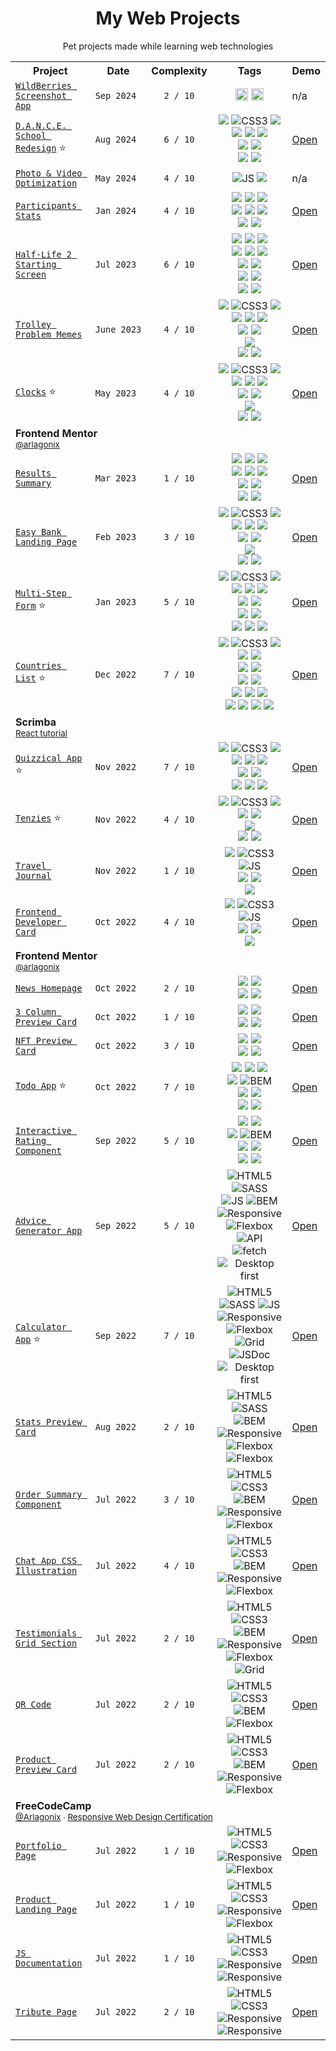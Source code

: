 <h1 align="center">My Web Projects</h1>
<p align="center">
 Pet projects made while learning web technologies
</p>
<table align="center">
  
  <!-- HEADER -->
  <tr>
    <th>Project</th>
    <th>Date</th>
    <th>Complexity</th>
    <th>&nbsp;&nbsp;&nbsp;&nbsp;&nbsp;&nbsp;&nbsp;Tags&nbsp;&nbsp;&nbsp;&nbsp;&nbsp;&nbsp;&nbsp;</th>
    <th>Demo</th>
  </tr>

   <!-- WILDBERRIES SCREENSHOT APP -->
  <tr>
    <td>
     <a href="https://github.com/arlagonix/wb-screenshot-app">
      <code>WildBerries Screenshot App</code>
     </a>
    </td>
    <td><code>Sep&nbsp;2024</code></td>
    <td align="center"><code>2 / 10</code></td>
    <td align="center">
     <img alt="JS" src="https://img.shields.io/badge/-JS-F7DF1E?style=flat&logo=javascript&logoColor=white" height="20">
     <img src="https://img.shields.io/badge/-Electron-9feaf9?style=flat&logo=electron&logoColor=black" height="20">
    </td>
    <td>
      n/a
   </td>
  </tr>

  <!-- D.A.N.C.E. School Redesign -->
  <tr>
    <td>
     <a href="https://github.com/arlagonix/dance-school-moscow">
      <code>D.A.N.C.E. School Redesign</code></a>  ⭐
    </td>
    <td><code>Aug&nbsp;2024</code></td>
    <td align="center"><code>6 / 10</code></td>
    <td align="center">
     <img src="https://img.shields.io/badge/-HTML-red?style=flat&logo=html5&logoColor=white">
     <img alt="CSS3" src="https://img.shields.io/badge/-CSS-blue?style=flat&logo=css3&logoColor=white">
     <img src="https://img.shields.io/badge/-TS-2D79C7?style=flat&logo=typescript&logoColor=white">
     <br>
     <img src="https://img.shields.io/badge/-ReactJS-087EA4?&style=flat&logo=react&logoColor=white">
     <img src="https://img.shields.io/badge/-NextJS-black?style=flat&logo=nextdotjs&logoColor=white">
     <img src="https://img.shields.io/badge/-Vercel-black?style=flat&logo=vercel&logoColor=white">
     <br>
     <img src="https://img.shields.io/badge/-TailwindCSS-white?style=flat&logo=tailwindcss&logoColor=#06B6D4">
     <img src="https://img.shields.io/badge/-shadcn/ui-000000?style=flat&logo=shadcnui&logoColor=white">
     <br>
     <img src="https://img.shields.io/badge/-Vitest-FFEA00?style=flat&logo=vitest">
     <img src="https://img.shields.io/badge/-responsive-lightgrey?style=flat">
    </td>
    <td>
      <a href="https://dance-school-moscow.vercel.app/">
       Open
      </a>
   </td>
  </tr>

  <!-- PHOTO VIDEO OPTIMIZATION -->
  <tr>
    <td>
     <a href="https://github.com/arlagonix/photo-video-optimization">
      <code>Photo & Video Optimization</code>
     </a>
    </td>
    <td><code>May&nbsp;2024</code></td>
    <td align="center"><code>4 / 10</code></td>
    <td align="center">
     <img alt="JS" src="https://img.shields.io/badge/-JS-F7DF1E?style=flat&logo=javascript&logoColor=white">
     <img src="https://img.shields.io/badge/-NodeJS-5FA04E?style=flat&logo=nodedotjs&logoColor=white">
    </td>
    <td>
      n/a
   </td>
  </tr>

  <!-- PARTICIPANTS STATS -->
  <tr>
    <td>
     <a href="https://github.com/arlagonix/participants-stats">
      <code>Participants Stats</code>
     </a>
    </td>
    <td><code>Jan&nbsp;2024</code></td>
    <td align="center"><code>4 / 10</code></td>
    <td align="center">
     <img src="https://img.shields.io/badge/-HTML-red?style=flat&logo=html5&logoColor=white">
     <img src="https://img.shields.io/badge/-Sass-cf649a?style=flat&logo=sass&logoColor=white">
     <img src="https://img.shields.io/badge/-TS-2D79C7?style=flat&logo=typescript&logoColor=white">
     <br>
     <img src="https://img.shields.io/badge/-ReactJS-087EA4?&style=flat&logo=react&logoColor=white">
     <img src="https://img.shields.io/badge/-Vite-BD34FE?style=flat&logo=vite&logoColor=FFC71F">
     <img src="https://img.shields.io/badge/-Github_Actions-2088FF?style=flat&logo=github-actions&logoColor=white">
     <br>
     <img src="https://img.shields.io/badge/-CSS_Modules-white?style=flat&logo=cssmodules&logoColor=black">
     <img src="https://img.shields.io/badge/-ci/cd-lightgrey?style=flat">
    </td>
    <td>
      <a href="https://arlagonix.github.io/participants-stats/">
       Open
      </a>
   </td>
  </tr>

  <!-- HALF-LIFE 2 STARTING SCREEN -->
  <tr>
    <td>
     <a href="https://github.com/arlagonix/half-life-screen">
      <code>Half-Life 2 Starting Screen</code>
     </a>
    </td>
    <td><code>Jul&nbsp;2023</code></td>
    <td align="center"><code>6 / 10</code></td>
    <td align="center">
     <img src="https://img.shields.io/badge/-HTML-red?style=flat&logo=html5&logoColor=white">
     <img src="https://img.shields.io/badge/-Sass-cf649a?style=flat&logo=sass&logoColor=white">
     <img src="https://img.shields.io/badge/-TS-2D79C7?style=flat&logo=typescript&logoColor=white">
     <br>
     <img src="https://img.shields.io/badge/-ReactJS-087EA4?&style=flat&logo=react&logoColor=white">
     <img src="https://img.shields.io/badge/-Vite-BD34FE?style=flat&logo=vite&logoColor=FFC71F">
     <img src="https://img.shields.io/badge/-Github_Actions-2088FF?style=flat&logo=github-actions&logoColor=white">
     <br>
     <img src="https://img.shields.io/badge/-CSS_Modules-white?style=flat&logo=cssmodules&logoColor=black">
     <img src="https://img.shields.io/badge/-Dependabot-0366d6?style=flat&logo=dependabot&logoColor=white">
     <br>
     <img src="https://img.shields.io/badge/-i18next-26a69a?style=flat&logo=i18next&logoColor=white">
     <img src="https://img.shields.io/badge/-Vitest-FFEA00?style=flat&logo=vitest">
     <br>
     <img src="https://img.shields.io/badge/-ci/cd-lightgrey?style=flat">
     <img src="https://img.shields.io/badge/-localization-lightgrey?style=flat">
    </td>
    <td>
      <a href="https://arlagonix.github.io/half-life-screen/">
       Open
      </a>
   </td>
  </tr>
  
  <!-- TROLLEY PROBLEM MEMES -->
  <tr>
    <td>
     <a href="https://github.com/arlagonix/trolley-problem-memes">
      <code>Trolley Problem Memes</code>
     </a>
    </td>
    <td><code>June&nbsp;2023</code></td>
    <td align="center"><code>4 / 10</code></td>
    <td align="center">
     <img src="https://img.shields.io/badge/-HTML-red?style=flat&logo=html5&logoColor=white">
     <img alt="CSS3" src="https://img.shields.io/badge/-CSS-blue?style=flat&logo=css3&logoColor=white">
     <img src="https://img.shields.io/badge/-TS-2D79C7?style=flat&logo=typescript&logoColor=white">
     <br>
     <img src="https://img.shields.io/badge/-ReactJS-087EA4?&style=flat&logo=react&logoColor=white">
     <img src="https://img.shields.io/badge/-Vite-BD34FE?style=flat&logo=vite&logoColor=FFC71F">
     <img src="https://img.shields.io/badge/-Github_Actions-2088FF?style=flat&logo=github-actions&logoColor=white">
     <br>
     <img src="https://img.shields.io/badge/-CSS_Modules-white?style=flat&logo=cssmodules&logoColor=black">
     <img src="https://img.shields.io/badge/-Dependabot-0366d6?style=flat&logo=dependabot&logoColor=white">
     <br>
     <img src="https://img.shields.io/badge/-Material_UI-007FFF?style=flat&logo=mui&logoColor=white">
     <br>
     <img src="https://img.shields.io/badge/-ci/cd-lightgrey?style=flat">
     <img src="https://img.shields.io/badge/-responsive-lightgrey?style=flat">
    </td>
    <td>
      <a href="https://arlagonix.github.io/trolley-problem-memes/">
       Open
      </a>
   </td>
  </tr>
 
 <!-- CLOCKS -->
  <tr>
    <td>
     <a href="https://github.com/arlagonix/clocks">
      <code>Clocks</code></a> ⭐
    </td>
    <td><code>May&nbsp;2023</code></td>
    <td align="center"><code>4 / 10</code></td>
    <td align="center">
     <img src="https://img.shields.io/badge/-HTML-red?style=flat&logo=html5&logoColor=white">
     <img alt="CSS3" src="https://img.shields.io/badge/-CSS-blue?style=flat&logo=css3&logoColor=white">
     <img src="https://img.shields.io/badge/-TS-2D79C7?style=flat&logo=typescript&logoColor=white">
     <br>
     <img src="https://img.shields.io/badge/-ReactJS-087EA4?&style=flat&logo=react&logoColor=white">
     <img src="https://img.shields.io/badge/-Vite-BD34FE?style=flat&logo=vite&logoColor=FFC71F">
     <img src="https://img.shields.io/badge/-Github_Actions-2088FF?style=flat&logo=github-actions&logoColor=white">
     <br>
     <img src="https://img.shields.io/badge/-CSS_Modules-white?style=flat&logo=cssmodules&logoColor=black">
     <img src="https://img.shields.io/badge/-Dependabot-0366d6?style=flat&logo=dependabot&logoColor=white">
     <br>
     <img src="https://img.shields.io/badge/-Material_UI-007FFF?style=flat&logo=mui&logoColor=white">
     <br>
     <img src="https://img.shields.io/badge/-ci/cd-lightgrey?style=flat">
     <img src="https://img.shields.io/badge/-responsive-lightgrey?style=flat">
    </td>
    <td>
      <a href="https://arlagonix.github.io/clocks/">
       Open
      </a>
   </td>
  </tr>

  <tr>
    <td colspan="100">
      <strong>Frontend Mentor</strong>
      <br>
      <sup><a href="https://www.frontendmentor.io/profile/arlagonix">@arlagonix</a></sup>
    </td>
  </tr>
  
  <!-- RESULTS SUMMARY -->
  <tr>
    <td>
     <a href="https://github.com/arlagonix/results-summary">
      <code>Results Summary</code>
     </a>
    </td>
    <td><code>Mar&nbsp;2023</code></td>
    <td align="center"><code>1 / 10</code></td>
    <td align="center">
     <img src="https://img.shields.io/badge/-HTML-red?style=flat&logo=html5&logoColor=white">
     <img src="https://img.shields.io/badge/-Sass-cf649a?style=flat&logo=sass&logoColor=white">
     <img src="https://img.shields.io/badge/-TS-2D79C7?style=flat&logo=typescript&logoColor=white">
     <br>
     <img src="https://img.shields.io/badge/-ReactJS-087EA4?&style=flat&logo=react&logoColor=white">
     <img src="https://img.shields.io/badge/-Vite-BD34FE?style=flat&logo=vite&logoColor=FFC71F">
     <img src="https://img.shields.io/badge/-Github_Actions-2088FF?style=flat&logo=github-actions&logoColor=white">
     <br>
     <img src="https://img.shields.io/badge/-CSS_Modules-white?style=flat&logo=cssmodules&logoColor=black">
     <img src="https://img.shields.io/badge/-Dependabot-0366d6?style=flat&logo=dependabot&logoColor=white">
     <br>
     <img src="https://img.shields.io/badge/-ci/cd-lightgrey?style=flat">
     <img src="https://img.shields.io/badge/-responsive-lightgrey?style=flat">
    </td>
    <td>
      <a href="https://arlagonix.github.io/results-summary/">
       Open
      </a>
   </td>
  </tr>
  
  <!-- EASY BANK LANDING PAGE -->
  <tr>
    <td>
     <a href="https://github.com/arlagonix/easybank-landing-page">
      <code>Easy Bank Landing Page</code></a>
    </td>
    <td><code>Feb&nbsp;2023</code></td>
    <td align="center"><code>3 / 10</code></td>
    <td align="center">
     <img src="https://img.shields.io/badge/-HTML-red?style=flat&logo=html5&logoColor=white">
     <img alt="CSS3" src="https://img.shields.io/badge/-CSS-blue?style=flat&logo=css3&logoColor=white">
     <img src="https://img.shields.io/badge/-TS-2D79C7?style=flat&logo=typescript&logoColor=white">
     <br>
     <img src="https://img.shields.io/badge/-ReactJS-087EA4?&style=flat&logo=react&logoColor=white">
     <img src="https://img.shields.io/badge/-NextJS-black?style=flat&logo=nextdotjs&logoColor=white">
     <img src="https://img.shields.io/badge/-Vercel-black?style=flat&logo=vercel&logoColor=white">
     <br>
     <img src="https://img.shields.io/badge/-Storybook-ff4785?style=flat&logo=storybook&logoColor=white">
     <img src="https://img.shields.io/badge/-Dependabot-0366d6?style=flat&logo=dependabot&logoColor=white">
     <br>
     <img src="https://img.shields.io/badge/-Styled_Components-DA70D6?style=flat&logo=styled-components&logoColor=white">
     <br>
     <img src="https://img.shields.io/badge/-animejs-lightgrey?style=flat">
     <img src="https://img.shields.io/badge/-responsive-lightgrey?style=flat">
    </td>
    <td>
      <a href="https://easybank-landing-page-phi-one.vercel.app/">
       Open
      </a>
   </td>
  </tr>
  
  <!-- MULTI-STEP FORM -->
  <tr>
    <td>
     <a href="https://github.com/arlagonix/multi-step-form">
      <code>Multi-Step Form</code></a> ⭐
    </td>
    <td><code>Jan&nbsp;2023</code></td>
    <td align="center"><code>5 / 10</code></td>
    <td align="center">
     <img src="https://img.shields.io/badge/-HTML-red?style=flat&logo=html5&logoColor=white">
     <img alt="CSS3" src="https://img.shields.io/badge/-CSS-blue?style=flat&logo=css3&logoColor=white">
     <img src="https://img.shields.io/badge/-TS-2D79C7?style=flat&logo=typescript&logoColor=white">
     <br>
     <img src="https://img.shields.io/badge/-ReactJS-087EA4?&style=flat&logo=react&logoColor=white">
     <img src="https://img.shields.io/badge/-Vite-BD34FE?style=flat&logo=vite&logoColor=FFC71F">
     <img src="https://img.shields.io/badge/-Vitest-FFEA00?style=flat&logo=vitest">
     <br>
     <img src="https://img.shields.io/badge/-TailwindCSS-white?style=flat&logo=tailwindcss&logoColor=#06B6D4">
     <img src="https://img.shields.io/badge/-Framer_Motion-black?style=flat&logo=framer&logoColor=white">
     <br>
     <img src="https://img.shields.io/badge/-Github_Actions-2088FF?style=flat&logo=github-actions&logoColor=white">
     <img src="https://img.shields.io/badge/-Dependabot-0366d6?style=flat&logo=dependabot&logoColor=white">
     <br>
     <img src="https://img.shields.io/badge/-ci/cd-lightgrey?style=flat">
     <img src="https://img.shields.io/badge/-react--final--form-lightgrey?style=flat">
     <img src="https://img.shields.io/badge/-responsive-lightgrey?style=flat">
    </td>
    <td>
      <a href="https://arlagonix.github.io/multi-step-form">
       Open
      </a>
   </td>
  </tr>
  
  <!-- COUNTRIES LIST -->
  <tr>
    <td>
     <a href="https://github.com/arlagonix/countries-list">
      <code>Countries List</code></a> ⭐
    </td>
    <td><code>Dec&nbsp;2022</code></td>
    <td align="center"><code>7 / 10</code></td>
    <td align="center">
     <img src="https://img.shields.io/badge/-HTML-red?style=flat&logo=html5&logoColor=white">
     <img alt="CSS3" src="https://img.shields.io/badge/-CSS-blue?style=flat&logo=css3&logoColor=white">
     <img src="https://img.shields.io/badge/-TS-2D79C7?style=flat&logo=typescript&logoColor=white">
     <br>
     <img src="https://img.shields.io/badge/-ReactJS-087EA4?&style=flat&logo=react&logoColor=white">
     <img src="https://img.shields.io/badge/-Vite-BD34FE?style=flat&logo=vite&logoColor=FFC71F">
     <br>
     <img src="https://img.shields.io/badge/-Styled_Components-DA70D6?style=flat&logo=styled-components&logoColor=white">
     <img src="https://img.shields.io/badge/-Dependabot-0366d6?style=flat&logo=dependabot&logoColor=white">
     <br>
     <img src="https://img.shields.io/badge/-React_Router-white?style=flat&logo=react-router&logoColor=F44250">
     <img src="https://img.shields.io/badge/-React_Query-FF4154?style=flat&logo=react-query&logoColor=white">
     <br>
     <img src="https://img.shields.io/badge/-Cypress-007780?style=flat&logo=cypress&logoColor=white">
     <img src="https://img.shields.io/badge/-Vitest-FFEA00?style=flat&logo=vitest">
     <img src="https://img.shields.io/badge/-Github_Actions-2088FF?style=flat&logo=github-actions&logoColor=white">
     <br>
     <img src="https://img.shields.io/badge/-responsive-lightgrey?style=flat">
     <img src="https://img.shields.io/badge/-skeletons-lightgrey?style=flat">
     <img src="https://img.shields.io/badge/-api-lightgrey?style=flat">
     <img src="https://img.shields.io/badge/-ci/cd-lightgrey?style=flat">
    </td>
    <td>
      <a href="https://arlagonix.github.io/countries-list">
       Open
      </a>
   </td>
  </tr>
 
 <tr>
    <td colspan="100">
      <strong>Scrimba</strong>
      <br>
     <sup><a href="https://scrimba.com/learn/learnreact">React tutorial</a></sup>
    </td>
  </tr>
  
  <!-- QUIZZICAL APP -->
  <tr>
    <td>
     <a href="https://github.com/arlagonix/quizzical-app">
      <code>Quizzical App</code></a> ⭐
    </td>
    <td><code>Nov&nbsp;2022</code></td>
    <td align="center"><code>7 / 10</code></td>
    <td align="center">
     <img src="https://img.shields.io/badge/-HTML-red?style=flat&logo=html5&logoColor=white">
     <img alt="CSS3" src="https://img.shields.io/badge/-CSS-blue?style=flat&logo=css3&logoColor=white">
     <img src="https://img.shields.io/badge/-TS-2D79C7?style=flat&logo=typescript&logoColor=white">
     <br>
     <img src="https://img.shields.io/badge/-ReactJS-087EA4?&style=flat&logo=react&logoColor=white">
     <img src="https://img.shields.io/badge/-CRA-40E0D0?&style=flat&logo=react&logoColor=white">
     <img src="https://img.shields.io/badge/-React_Router-white?style=flat&logo=react-router&logoColor=F44250">
     <br>
     <img src="https://img.shields.io/badge/-Redux_Toolkit-764abc?style=flat&logo=redux&logoColor=white">
     <img src="https://img.shields.io/badge/-Styled_Components-DA70D6?style=flat&logo=styled-components&logoColor=white">
     <br>
     <img src="https://img.shields.io/badge/-responsive-lightgrey?style=flat">
     <img src="https://img.shields.io/badge/-skeletons-lightgrey?style=flat">
     <img src="https://img.shields.io/badge/-api-lightgrey?style=flat">
    </td>
    <td>
      <a href="https://arlagonix.github.io/quizzical-app">
       Open
      </a>
   </td>
  </tr>
  
 <!-- TENZIES -->
  <tr>
    <td>
     <a href="https://github.com/arlagonix/tenzies">
      <code>Tenzies</code></a> ⭐
    </td>
    <td><code>Nov&nbsp;2022</code></td>
    <td align="center"><code>4 / 10</code></td>
    <td align="center">
     <img src="https://img.shields.io/badge/-HTML-red?style=flat&logo=html5&logoColor=white">
     <img alt="CSS3" src="https://img.shields.io/badge/-CSS-blue?style=flat&logo=css3&logoColor=white">
     <img src="https://img.shields.io/badge/-TS-2D79C7?style=flat&logo=typescript&logoColor=white">
     <br>
     <img src="https://img.shields.io/badge/-ReactJS-087EA4?&style=flat&logo=react&logoColor=white">
     <img src="https://img.shields.io/badge/-Vite-BD34FE?style=flat&logo=vite&logoColor=FFC71F">
     <br>
     <img src="https://img.shields.io/badge/-Styled_Components-DA70D6?style=flat&logo=styled-components&logoColor=white">
     <br>
     <img src="https://img.shields.io/badge/-responsive-lightgrey?style=flat">
     <img src="https://img.shields.io/badge/-switch--theme-lightgrey?style=flat">
    </td>
    <td>
      <a href="https://arlagonix.github.io/tenzies/build">
       Open
      </a>
   </td>
  </tr>
 
 <!-- TRAVEL JOURNAL -->
  <tr>
    <td>
     <a href="https://github.com/arlagonix/scrimba-travel-journal">
      <code>Travel Journal</code>
     </a>
    </td>
    <td><code>Nov&nbsp;2022</code></td>
    <td align="center"><code>1 / 10</code></td>
    <td align="center">
     <img src="https://img.shields.io/badge/-HTML-red?style=flat&logo=html5&logoColor=white">
     <img alt="CSS3" src="https://img.shields.io/badge/-CSS-blue?style=flat&logo=css3&logoColor=white">
     <img alt="JS" src="https://img.shields.io/badge/-JS-F7DF1E?style=flat&logo=javascript&logoColor=white">
     <br>
     <img src="https://img.shields.io/badge/-ReactJS-087EA4?&style=flat&logo=react&logoColor=white">
     <img src="https://img.shields.io/badge/-Vite-BD34FE?style=flat&logo=vite&logoColor=FFC71F">
     <br>
     <img src="https://img.shields.io/badge/-Styled_Components-DA70D6?style=flat&logo=styled-components&logoColor=white">
    </td>
    <td>
      <a href="https://arlagonix.github.io/scrimba-travel-journal/build">
       Open
      </a>
   </td>
  </tr>
 
 <!-- FRONTEND DEVELOPER CARD -->
  <tr>
    <td>
     <a href="https://github.com/arlagonix/developer-card">
      <code>Frontend Developer Card</code>
     </a>
    </td>
    <td><code>Oct&nbsp;2022</code></td>
    <td align="center"><code>4 / 10</code></td>
    <td align="center">
     <img src="https://img.shields.io/badge/-HTML-red?style=flat&logo=html5&logoColor=white">
     <img alt="CSS3" src="https://img.shields.io/badge/-CSS-blue?style=flat&logo=css3&logoColor=white">
     <img alt="JS" src="https://img.shields.io/badge/-JS-F7DF1E?style=flat&logo=javascript&logoColor=white">
     <br>
     <img src="https://img.shields.io/badge/-ReactJS-087EA4?&style=flat&logo=react&logoColor=white">
     <img src="https://img.shields.io/badge/-Vite-BD34FE?style=flat&logo=vite&logoColor=FFC71F">
     <br>
     <img src="https://img.shields.io/badge/-Styled_Components-DA70D6?style=flat&logo=styled-components&logoColor=white">
    </td>
    <td>
      <a href="https://arlagonix.github.io/developer-card/build">
       Open
      </a>
   </td>
  </tr>
  
  <tr>
    <td colspan="100">
      <strong>Frontend Mentor</strong>
      <br>
      <sup><a href="https://www.frontendmentor.io/profile/arlagonix">@arlagonix</a></sup>
    </td>
  </tr>
  
  
  
  <!-- NEWS HOMEPAGE -->
  <tr>
    <td>
     <a href="https://github.com/arlagonix/news-homepage">
      <code>News Homepage</code>
     </a>
    </td>
    <td><code>Oct&nbsp;2022</code></td>
    <td align="center"><code>2 / 10</code></td>
    <td align="center">
     <img src="https://img.shields.io/badge/-HTML-red?style=flat&logo=html5&logoColor=white">
     <img src="https://img.shields.io/badge/-TailwindCSS-white?style=flat&logo=tailwindcss&logoColor=#06B6D4">
     <br>
     <img src="https://img.shields.io/badge/-Webpack-75AFCC?style=flat&logo=webpack&logoColor=white">
     <img src="https://img.shields.io/badge/-mobile_first-lightgrey?style=flat">
    </td>
    <td>
      <a href="https://arlagonix.github.io/news-homepage/build">
       Open
      </a>
   </td>
  </tr>
  
  <!-- 3 COLUMN PREVIEW CARD -->
  <tr>
    <td>
     <a href="https://github.com/arlagonix/3-column-preview">
      <code>3 Column Preview Card</code>
     </a>
    </td>
    <td><code>Oct&nbsp;2022</code></td>
    <td align="center"><code>1 / 10</code></td>
    <td align="center">
     <img src="https://img.shields.io/badge/-HTML-red?style=flat&logo=html5&logoColor=white">
     <img src="https://img.shields.io/badge/-TailwindCSS-white?style=flat&logo=tailwindcss&logoColor=#06B6D4">
     <br>
     <img src="https://img.shields.io/badge/-Webpack-75AFCC?style=flat&logo=webpack&logoColor=white">
     <img src="https://img.shields.io/badge/-mobile_first-lightgrey?style=flat">
    </td>
    <td>
      <a href="https://arlagonix.github.io/3-column-preview/build">
       Open
      </a>
   </td>
  </tr>
  
  <!-- NFT PREVIEW CARD -->
  <tr>
    <td>
     <a href="https://github.com/arlagonix/nft-preview-card">
      <code>NFT Preview Card</code>
     </a>
    </td>
    <td><code>Oct&nbsp;2022</code></td>
    <td align="center"><code>3 / 10</code></td>
    <td align="center">
     <img src="https://img.shields.io/badge/-HTML-red?style=flat&logo=html5&logoColor=white">
     <img src="https://img.shields.io/badge/-TailwindCSS-white?style=flat&logo=tailwindcss&logoColor=#06B6D4">
     <br>
     <img src="https://img.shields.io/badge/-Webpack-75AFCC?style=flat&logo=webpack&logoColor=white">
     <img src="https://img.shields.io/badge/-mobile_first-lightgrey?style=flat">
    </td>
    <td>
      <a href="https://arlagonix.github.io/nft-preview-card/build">
       Open
      </a>
   </td>
  </tr>
  
  <!-- TODO APP -->
  <tr>
    <td>
     <a href="https://github.com/arlagonix/todo-app">
      <code>Todo App</code></a> ⭐
    </td>
    <td><code>Oct&nbsp;2022</code></td>
    <td align="center"><code>7 / 10</code></td>
    <td align="center">
     <img src="https://img.shields.io/badge/-HTML-red?style=flat&logo=html5&logoColor=white">
     <img src="https://img.shields.io/badge/-Sass-cf649a?style=flat&logo=sass&logoColor=white">
     <img src="https://img.shields.io/badge/-TS-2D79C7?style=flat&logo=typescript&logoColor=white">
     <br>
     <img src="https://img.shields.io/badge/-Webpack-75AFCC?style=flat&logo=webpack&logoColor=white">
     <img alt="BEM" src="https://img.shields.io/badge/-BEM-black?style=flat&logo=bem&logoColor=white">
     <br>
     <img src="https://img.shields.io/badge/-responsive-lightgrey?style=flat">
     <img src="https://img.shields.io/badge/-flexbox-lightgrey?style=flat">
     <br>
     <img src="https://img.shields.io/badge/-gherkin-lightgrey?style=flat">
     <img src="https://img.shields.io/badge/-desktop_first-lightgrey?style=flat">
    </td>
    <td>
      <a href="https://arlagonix.github.io/todo-app/build">
       Open
      </a>
   </td>
  </tr>
  
  <!-- INTERACTIVE RATING COMPONENT -->
  <tr>
    <td>
     <a href="https://github.com/arlagonix/interactive-rating-frontendmentor">
      <code>Interactive Rating Component</code>
     </a>
    </td>
    <td><code>Sep 2022</code></td>
    <td align="center"><code>5 / 10</code></td>
    <td align="center">
     <img src="https://img.shields.io/badge/-HTML-red?style=flat&logo=html5&logoColor=white">
     <img src="https://img.shields.io/badge/-Sass-cf649a?style=flat&logo=sass&logoColor=white">
     <br>
     <img src="https://img.shields.io/badge/-TS-2D79C7?style=flat&logo=typescript&logoColor=white">
     <img alt="BEM" src="https://img.shields.io/badge/-BEM-black?style=flat&logo=bem&logoColor=white">
     <br>
     <img src="https://img.shields.io/badge/-responsive-lightgrey?style=flat">
     <img src="https://img.shields.io/badge/-flexbox-lightgrey?style=flat">
     <br>
     <img src="https://img.shields.io/badge/-gherkin-lightgrey?style=flat">
     <img src="https://img.shields.io/badge/-desktop_first-lightgrey?style=flat">
    </td>
    <td>
      <a href="https://arlagonix.github.io/interactive-rating-frontendmentor">
       Open
      </a>
   </td>
  </tr>
  
  <!-- ADVICE GENERATOR APP -->
  <tr>
    <td>
     <a href="https://github.com/arlagonix/advice-generator-app-frontendmentor">
      <code>Advice Generator App</code>
     </a>
    </td>
    <td><code>Sep 2022</code></td>
    <td align="center"><code>5 / 10</code></td>
    <td align="center">
     <img alt="HTML5" src="https://img.shields.io/badge/-HTML-red?style=flat&logo=html5&logoColor=white">
     <img alt="SASS" src="https://img.shields.io/badge/-Sass-cf649a?style=flat&logo=sass&logoColor=white">
     <br>
     <img alt="JS" src="https://img.shields.io/badge/-JS-F7DF1E?style=flat&logo=javascript&logoColor=white">
     <img alt="BEM" src="https://img.shields.io/badge/-BEM-black?style=flat&logo=bem&logoColor=white">
     <br>
     <img alt="Responsive" src="https://img.shields.io/badge/-responsive-lightgrey?style=flat">
     <img alt="Flexbox" src="https://img.shields.io/badge/-flexbox-lightgrey?style=flat">
     <img alt="API" src="https://img.shields.io/badge/-API-lightgrey?style=flat">
     <br>
     <img alt="fetch" src="https://img.shields.io/badge/-fetch-lightgray?style=flat">
     <img alt="Desktop first" src="https://img.shields.io/badge/-desktop_first-lightgrey?style=flat">
    </td>
    <td>
      <a href="https://arlagonix.github.io/advice-generator-app-frontendmentor/public">
       Open
      </a>
   </td>
  </tr>
  
  <!-- CALCULATOR APP -->
  <tr>
    <td>
     <a href="https://github.com/arlagonix/calculator-app-frontendmentor">
      <code>Calculator App</code></a> ⭐
    </td>
    <td><code>Sep 2022</code></td>
    <td align="center"><code>7 / 10</code></td>
    <td align="center">
     <img alt="HTML5" src="https://img.shields.io/badge/-HTML-red?style=flat&logo=html5&logoColor=white">
     <img alt="SASS" src="https://img.shields.io/badge/-Sass-cf649a?style=flat&logo=sass&logoColor=white">
     <img alt="JS" src="https://img.shields.io/badge/-JS-F7DF1E?style=flat&logo=javascript&logoColor=white">
     <br>
     <img alt="Responsive" src="https://img.shields.io/badge/-responsive-lightgrey?style=flat">
     <img alt="Flexbox" src="https://img.shields.io/badge/-flexbox-lightgrey?style=flat">
     <img alt="Grid" src="https://img.shields.io/badge/-grid-lightgrey?style=flat">
     <br>
     <img alt="JSDoc" src="https://img.shields.io/badge/-JSDoc-lightgray?style=flat">
     <img alt="Desktop first" src="https://img.shields.io/badge/-desktop_first-lightgrey?style=flat">
    </td>
    <td>
      <a href="https://arlagonix.github.io/calculator-app-frontendmentor/public">
       Open
      </a>
   </td>
  </tr>
  
  <!-- STATS PREVIEW CARD -->
  <tr>
    <td>
     <a href="https://github.com/arlagonix/stats-preview-card-frontendmentor">
      <code>Stats Preview Card</code>
     </a>
    </td>
    <td><code>Aug 2022</code></td>
    <td align="center"><code>2 / 10</code></td>
    <td align="center">
     <img alt="HTML5" src="https://img.shields.io/badge/-HTML-red?style=flat&logo=html5&logoColor=white">
     <img alt="SASS" src="https://img.shields.io/badge/-Sass-cf649a?style=flat&logo=sass&logoColor=white">
     <img alt="BEM" src="https://img.shields.io/badge/-BEM-black?style=flat&logo=bem&logoColor=white">
     <br>
     <img alt="Responsive" src="https://img.shields.io/badge/-responsive-lightgrey?style=flat">
     <img alt="Flexbox" src="https://img.shields.io/badge/-flexbox-lightgrey?style=flat">
     <br>
     <img alt="Flexbox" src="https://img.shields.io/badge/-mobile_first-lightgrey?style=flat">
    </td>
    <td>
      <a href="https://arlagonix.github.io/stats-preview-card-frontendmentor/">
       Open
      </a>
   </td>
  </tr>
  
  <!-- ORDER SUMMARY COMPONENT -->
  <tr>
    <td>
     <a href="https://github.com/arlagonix/order-summary-card-frontendmentor">
      <code>Order Summary Component</code>
     </a>
    </td>
    <td><code>Jul 2022</code></td>
    <td align="center"><code>3 / 10</code></td>
    <td align="center">
     <img alt="HTML5" src="https://img.shields.io/badge/-HTML-red?style=flat&logo=html5&logoColor=white">
     <img alt="CSS3" src="https://img.shields.io/badge/-CSS-blue?style=flat&logo=css3&logoColor=white">
     <img alt="BEM" src="https://img.shields.io/badge/-BEM-black?style=flat&logo=bem&logoColor=white">
     <br>
     <img alt="Responsive" src="https://img.shields.io/badge/-responsive-lightgrey?style=flat">
     <img alt="Flexbox" src="https://img.shields.io/badge/-flexbox-lightgrey?style=flat">
    </td>
    <td>
      <a href="https://arlagonix.github.io/order-summary-card-frontendmentor">
       Open
      </a>
   </td>
  </tr>
   
  <!-- CHAT APP CSS ILLUSTRATION -->
  <tr>
    <td>
     <a href="https://github.com/arlagonix/chat-app-css-illustration-frontendmentor">
      <code>Chat App CSS Illustration</code>
     </a>
    </td>
    <td><code>Jul 2022</code></td>
    <td align="center"><code>4 / 10</code></td>
    <td align="center">
     <img alt="HTML5" src="https://img.shields.io/badge/-HTML-red?style=flat&logo=html5&logoColor=white">
     <img alt="CSS3" src="https://img.shields.io/badge/-CSS-blue?style=flat&logo=css3&logoColor=white">
     <img alt="BEM" src="https://img.shields.io/badge/-BEM-black?style=flat&logo=bem&logoColor=white">
     <br>
     <img alt="Responsive" src="https://img.shields.io/badge/-responsive-lightgrey?style=flat">
     <img alt="Flexbox" src="https://img.shields.io/badge/-flexbox-lightgrey?style=flat">
    </td>
    <td>
      <a href="https://arlagonix.github.io/chat-app-css-illustration-frontendmentor">
       Open
      </a>
   </td>
  </tr>
   
   <!-- TESTIMONIALS GRID SECTION -->
  <tr>
    <td>
     <a href="https://github.com/arlagonix/testimonials-grid-section-frontendmentor">
      <code>Testimonials Grid Section</code>
     </a>
    </td>
    <td><code>Jul 2022</code></td>
    <td align="center"><code>2 / 10</code></td>
    <td align="center">
     <img alt="HTML5" src="https://img.shields.io/badge/-HTML-red?style=flat&logo=html5&logoColor=white">
     <img alt="CSS3" src="https://img.shields.io/badge/-CSS-blue?style=flat&logo=css3&logoColor=white">
     <img alt="BEM" src="https://img.shields.io/badge/-BEM-black?style=flat&logo=bem&logoColor=white">
     <br>
     <img alt="Responsive" src="https://img.shields.io/badge/-responsive-lightgrey?style=flat">
     <img alt="Flexbox" src="https://img.shields.io/badge/-flexbox-lightgrey?style=flat">
     <img alt="Grid" src="https://img.shields.io/badge/-grid-lightgrey?style=flat">
    </td>
    <td>
      <a href="https://arlagonix.github.io/testimonials-grid-section-frontendmentor">
       Open
      </a>
   </td>
  </tr>
   
  <!-- QR CODE -->
  <tr>
    <td>
     <a href="https://github.com/arlagonix/qr-code-frontendmentor">
      <code>QR Code</code>
     </a>
    </td>
    <td><code>Jul 2022</code></td>
    <td align="center"><code>2 / 10</code></td>
    <td align="center">
     <img alt="HTML5" src="https://img.shields.io/badge/-HTML-red?style=flat&logo=html5&logoColor=white">
     <img alt="CSS3" src="https://img.shields.io/badge/-CSS-blue?style=flat&logo=css3&logoColor=white">
     <img alt="BEM" src="https://img.shields.io/badge/-BEM-black?style=flat&logo=bem&logoColor=white">
     <br>
     <img alt="Flexbox" src="https://img.shields.io/badge/-flexbox-lightgrey?style=flat">
    </td>
    <td>
      <a href="https://arlagonix.github.io/qr-code-frontendmentor">
       Open
      </a>
   </td>
  </tr>
  
  <!-- PRODUCT PREVIEW CARD -->
  <tr>
    <td>
     <a href="https://github.com/arlagonix/product-preview-card-frontendmentor">
      <code>Product Preview Card</code>
     </a>
    </td>
    <td><code>Jul 2022</code></td>
    <td align="center"><code>2 / 10</code></td>
    <td align="center">
     <img alt="HTML5" src="https://img.shields.io/badge/-HTML-red?style=flat&logo=html5&logoColor=white">
     <img alt="CSS3" src="https://img.shields.io/badge/-CSS-blue?style=flat&logo=css3&logoColor=white">
     <img alt="BEM" src="https://img.shields.io/badge/-BEM-black?style=flat&logo=bem&logoColor=white">
     <br>
     <img alt="Responsive" src="https://img.shields.io/badge/-responsive-lightgray?style=flat">
     <img alt="Flexbox" src="https://img.shields.io/badge/-flexbox-lightgrey?style=flat">
    </td>
    <td>
      <a href="https://arlagonix.github.io/product-preview-card-frontendmentor">
       Open
      </a>
   </td>
  </tr>
   
  <tr>
    <td colspan="100">
      <strong>FreeCodeCamp</strong>
      <br>
      <sup>
        <a href="https://www.freecodecamp.org/Arlagonix">@Arlagonix</a> ∙ 
        <a href="https://www.freecodecamp.org/certification/Arlagonix/responsive-web-design">Responsive Web Design Certification</a>
      </sup>
    </td>
  </tr>
  
  <!-- PORTFOLIO PAGE -->
  <tr>
    <td>
     <a href="https://github.com/arlagonix/freecodecamp-portfolio-page">
      <code>Portfolio Page</code>
     </a>
    </td>
    <td><code>Jul 2022</code></td>
    <td align="center"><code>1 / 10</code></td>
    <td align="center">
     <img alt="HTML5" src="https://img.shields.io/badge/-HTML-red?style=flat&logo=html5&logoColor=white">
     <img alt="CSS3" src="https://img.shields.io/badge/-CSS-blue?style=flat&logo=css3&logoColor=white">
     <br>
     <img alt="Responsive" src="https://img.shields.io/badge/-responsive-lightgray?style=flat">
     <img alt="Flexbox" src="https://img.shields.io/badge/-flexbox-lightgrey?style=flat">
    </td>
    <td>
      <a href="https://arlagonix.github.io/freecodecamp-portfolio-page">
       Open
      </a>
   </td>
  </tr>
  
  <!-- PRODUCT LANDING PAGE -->
  <tr>
    <td>
     <a href="https://github.com/arlagonix/freecodecamp-product-landing-page">
      <code>Product Landing Page</code>
     </a>
    </td>
    <td><code>Jul 2022</code></td>
    <td align="center"><code>1 / 10</code></td>
    <td align="center">
     <img alt="HTML5" src="https://img.shields.io/badge/-HTML-red?style=flat&logo=html5&logoColor=white">
     <img alt="CSS3" src="https://img.shields.io/badge/-CSS-blue?style=flat&logo=css3&logoColor=white">
     <br>
     <img alt="Responsive" src="https://img.shields.io/badge/-responsive-lightgray?style=flat">
     <img alt="Flexbox" src="https://img.shields.io/badge/-flexbox-lightgrey?style=flat">
    </td>
    <td>
      <a href="https://arlagonix.github.io/freecodecamp-product-landing-page">
       Open
      </a>
   </td>
  </tr>
  
  <!-- JS DOCUMENTATION -->
  <tr>
    <td>
     <a href="https://github.com/arlagonix/freecodecamp-js-documentation">
      <code>JS Documentation</code>
     </a>
    </td>
    <td><code>Jul 2022</code></td>
    <td align="center"><code>1 / 10</code></td>
    <td align="center">
     <img alt="HTML5" src="https://img.shields.io/badge/-HTML-red?style=flat&logo=html5&logoColor=white">
     <img alt="CSS3" src="https://img.shields.io/badge/-CSS-blue?style=flat&logo=css3&logoColor=white">
     <br>
     <img alt="Responsive" src="https://img.shields.io/badge/-responsive-lightgray?style=flat">
     <img alt="Responsive" src="https://img.shields.io/badge/-custom_scrollbar-lightgray?style=flat">
    </td>
    <td>
      <a href="https://arlagonix.github.io/freecodecamp-js-documentation">
       Open
      </a>
   </td>
  </tr>
  
  <!-- TRIBUTE PAGE -->
  <tr>
    <td>
     <a href="https://github.com/arlagonix/freecodecamp-tribute-page">
      <code>Tribute Page</code>
     </a>
    </td>
    <td><code>Jul 2022</code></td>
    <td align="center"><code>2 / 10</code></td>
    <td align="center">
     <img alt="HTML5" src="https://img.shields.io/badge/-HTML-red?style=flat&logo=html5&logoColor=white">
     <img alt="CSS3" src="https://img.shields.io/badge/-CSS-blue?style=flat&logo=css3&logoColor=white">
     <br>
     <img alt="Responsive" src="https://img.shields.io/badge/-responsive-lightgray?style=flat">
     <img alt="Responsive" src="https://img.shields.io/badge/-custom_scrollbar-lightgray?style=flat">
    </td>
    <td>
      <a href="https://arlagonix.github.io/freecodecamp-tribute-page/">
       Open
      </a>
   </td>
  </tr>
   
</table>
